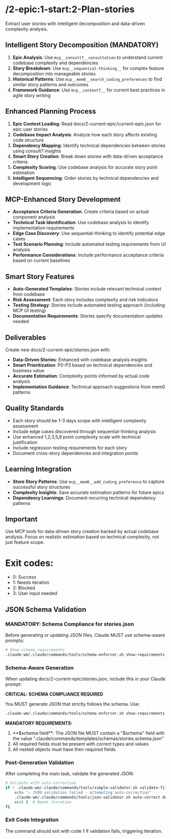 # /2-epic:1-start:2-Plan-stories
Extract user stories with intelligent decomposition and data-driven complexity analysis.

## Intelligent Story Decomposition (MANDATORY)
1. **Epic Analysis**: Use `mcp__consult7__consultation` to understand current codebase complexity and dependencies
2. **Story Breakdown**: Use `mcp__sequential-thinking__` for complex feature decomposition into manageable stories
3. **Historical Patterns**: Use `mcp__mem0__search_coding_preferences` to find similar story patterns and outcomes
4. **Framework Guidance**: Use `mcp__context7__` for current best practices in agile story writing

## Enhanced Planning Process
1. **Epic Context Loading**: Read docs/2-current-epic/current-epic.json for epic user stories
2. **Codebase Impact Analysis**: Analyze how each story affects existing code structure
3. **Dependency Mapping**: Identify technical dependencies between stories using consult7 insights
4. **Smart Story Creation**: Break down stories with data-driven acceptance criteria
5. **Complexity Scoring**: Use codebase analysis for accurate story point estimation
6. **Intelligent Sequencing**: Order stories by technical dependencies and development logic

## MCP-Enhanced Story Development
- **Acceptance Criteria Generation**: Create criteria based on actual component analysis
- **Technical Task Identification**: Use codebase analysis to identify implementation requirements
- **Edge Case Discovery**: Use sequential-thinking to identify potential edge cases
- **Test Scenario Planning**: Include automated testing requirements from UI analysis
- **Performance Considerations**: Include performance acceptance criteria based on current baselines

## Smart Story Features
- **Auto-Generated Templates**: Stories include relevant technical context from codebase
- **Risk Assessment**: Each story includes complexity and risk indicators
- **Testing Strategy**: Stories include automated testing approach (including MCP UI testing)
- **Documentation Requirements**: Stories specify documentation updates needed

## Deliverables
Create new docs/2-current-epic/stories.json with:
- **Data-Driven Stories**: Enhanced with codebase analysis insights
- **Smart Prioritization**: P0-P3 based on technical dependencies and business value
- **Accurate Estimation**: Complexity points informed by actual code analysis
- **Implementation Guidance**: Technical approach suggestions from mem0 patterns

## Quality Standards
- Each story should be 1-3 days scope with intelligent complexity assessment
- Include edge cases discovered through sequential-thinking analysis
- Use enhanced 1,2,3,5,8 point complexity scale with technical justification
- Include regression testing requirements for each story
- Document cross-story dependencies and integration points

## Learning Integration
- **Store Story Patterns**: Use `mcp__mem0__add_coding_preference` to capture successful story structures
- **Complexity Insights**: Save accurate estimation patterns for future epics
- **Dependency Learnings**: Document recurring technical dependency patterns

## Important
Use MCP tools for data-driven story creation backed by actual codebase analysis. Focus on realistic estimation based on technical complexity, not just feature scope.

# Exit codes:
- 0: Success
- 1: Needs iteration
- 2: Blocked
- 3: User input needed
## JSON Schema Validation
<!-- JSON_SCHEMA_VALIDATION -->

### MANDATORY: Schema Compliance for stories.json

Before generating or updating JSON files, Claude MUST use schema-aware prompts:

```bash
# Show schema requirements
.claude-wm/.claude/commands/tools/schema-enforcer.sh show-requirements stories
```

### Schema-Aware Generation
When updating docs/2-current-epic/stories.json, include this in your Claude prompt:

**CRITICAL: SCHEMA COMPLIANCE REQUIRED**

You MUST generate JSON that strictly follows the schema. Use:
```bash
.claude-wm/.claude/commands/tools/schema-enforcer.sh show-requirements stories
```

**MANDATORY REQUIREMENTS:**
1. **$schema field**: The JSON file MUST contain a "$schema" field with the value ".claude/commands/templates/schemas/stories.schema.json"
2. All required fields must be present with correct types and values
3. All nested objects must have their required fields
### Post-Generation Validation
After completing the main task, validate the generated JSON:

```bash
# Validate with auto-correction
if ! .claude-wm/.claude/commands/tools/simple-validator.sh validate-file docs/2-current-epic/stories.json; then
    echo "⚠ JSON validation failed - attempting auto-correction"
    .claude-wm/.claude/commands/tools/json-validator.sh auto-correct docs/2-current-epic/stories.json
    exit 1  # Needs iteration
fi
```

### Exit Code Integration
The command should exit with code 1 if validation fails, triggering iteration.

<!-- /JSON_SCHEMA_VALIDATION -->
